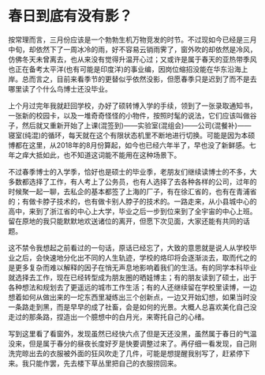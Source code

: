 # 春日到底有没有影？

按常理而言，三月份应该是一个勃勃生机万物竞发的时节。不过现如今已经是三月中旬，却依然下了一周冰冷的雨，好不容易云销雨霁了，窗外吹的却依然是冷风，仿佛冬天未曾离去，也从来没有觉得升温开心过；又或许是属于春天的亚热带季风也正在备考太平洋(也有可能是印度洋)的事业编，因岗位缩招没能在华东沿海上岸。总而言之，目前来看季节的更替似乎依然没影，但愿春季只是迟到了而不是去哪里读了个什么鸟博士还没毕业。

上个月过完年我就赶回学校，办好了硕转博入学的手续，领到了一张录取通知书，一张新的校园卡，以及一堆奇奇怪怪的小物件，按照时髦的说法，它们应该叫做谷子，然后就又重新开始了上课(混签到)——实验室(混组会)——公司(混餐补)——寝室(纯混)的循环，每天就在这个有限状态机里不断地进行切换。可能是因为本硕博都在这里，从2018年的8月份算起，如今也已经六年半了，早也没了新鲜感。七年之痒大抵如此，也不知道这词能不能用在这种场景下。

不过春季博士的入学季，恰好也是硕士的毕业季，老朋友们继续读博士的不多，大多数都选择了工作，有人考上了公务员，也有人选择了去各种各样的公司，过年的时候聚一起一聊，去私企的基本都签了上海的厂子，有在徐汇省的，也有在青浦省的；有做卡脖子技术的，也有做卡别人脖子的技术的。一路走来，从小县城中心的高中，来到了浙江省的中心上大学，毕业之后一步到位来到了全宇宙的中心上班。留在原地的我只能默默地欢送诸位的离开，但愿下次见面，大家还能有共同的话题。

这不禁令我想起之前看过的一句话，原话已经忘了，大致的意思就是说人从学校毕业之后，会快速地分化出不同的人生轨迹，学校的烙印将会逐渐淡去，取而代之的是更多复杂而难以解释的因子在悄无声息地影响着我们的生活。有的同学本科毕业就选择去工作，现在已经转型成为朋友圈的晒娃博主；有的朋友读到了硕士，出于各种想法和规划去了更遥远的城市工作生活；有的人还继续留在学校里读博，一边想着如何从做出来的一坨东西里凝练出三个创新点，一边又开始幻想，如果当时没一条路走到黑，而是早早的成了社畜，会是如何的光景。大概人总喜欢美化自己没走过的那条路，捏造出一个臆想中的白月光，来寄托自己的心绪。

写到这里看了看窗外，发现虽然已经快六点了但是天还没黑，虽然属于春日的气温没来，但是属于春分的昼夜长度好歹是快要调整过来了。再仔细一看发现，自己刚洗完晾出去的衣服被外面的狂风吹走了几件，可能是想提醒我别写了，赶紧停下来。我只能作罢，先去楼下草丛里把自己的衣服捞回来。
